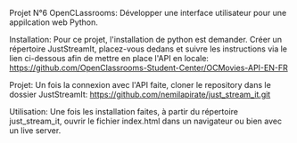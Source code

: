 Projet N°6 OpenCLassrooms:
Développer une interface utilisateur pour une appilcation web Python.

Installation:
Pour ce projet, l'installation de python est demander. Créer un répertoire JustStreamIt, placez-vous dedans et suivre les instructions via le lien ci-dessous afin de mettre en place l'API en locale: https://github.com/OpenClassrooms-Student-Center/OCMovies-API-EN-FR

Projet:
Un fois la connexion avec l'API faite, cloner le repository dans le dossier JustStreamIt: https://github.com/nemilapirate/just_stream_it.git

Utilisation:
Une fois les installation faites, à partir du répertoire just_stream_it, ouvrir le fichier index.html dans un navigateur ou bien avec un live server.